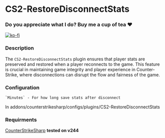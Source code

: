 # CS2-RestoreDisconnectStats

### Do you appreciate what I do? Buy me a cup of tea ❤️
[![ko-fi](https://ko-fi.com/img/githubbutton_sm.svg)](https://ko-fi.com/Y8Y4THKXG)

### Description
The `CS2-RestoreDisconnectStats` plugin ensures that player stats are preserved and restored when a player reconnects to the game. This feature is crucial in maintaining game integrity and player experience in Counter-Strike, where disconnections can disrupt the flow and fairness of the game.

### Configuration
```
`Minutes` - For how long save stats after disconnect
```
In addons/counterstrikesharp/configs/plugins/CS2-RestoreDisconnectStats

### Requirments
[CounterStrikeSharp](https://github.com/roflmuffin/CounterStrikeSharp/) **tested on v244**
